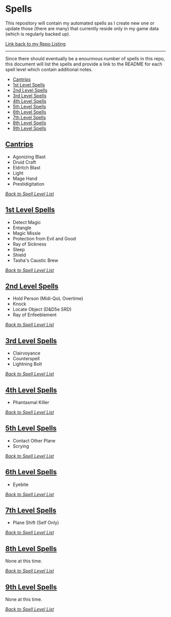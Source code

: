 # Spells
This repository will contain my automated spells as I create new one or update those (there are many) that currently reside only in my game data (which is regularly backed up).

[Link back to my Repo Listing](https://github.com/Jeznar/GitRepo)

---

Since there should eventually be a enourmous number of spells in this repo, this document will list the spells and provide a link to the README for each spell level which contain additional notes.

* [Cantrips](#cantrips)
* [1st Level Spells](#1st-level-spells)
* [2nd Level Spells](#2nd-level-spells)
* [3rd Level Spells](#3rd-level-spells)
* [4th Level Spells](#4th-level-spells)
* [5th Level Spells](#5th-level-spells)
* [6th Level Spells](#6th-level-spells)
* [7th Level Spells](#7th-level-spells)
* [8th Level Spells](#8th-level-spells)
* [9th Level Spells](#9th-level-spells)

## [Cantrips](Cantrips/README_0.md)

* Agonizing Blast
* Druid Craft
* Eldritch Blast
* Light
* Mage Hand
* Prestidigitation

[*Back to Spell Level List*](#spells)

## [1st Level Spells](1st_Level/README_1.md)

* Detect Magic
* Entangle
* Magic Missle
* Protection from Evil and Good
* Ray of Sickness
* Sleep
* Shield
* Tasha's Caustic Brew

[*Back to Spell Level List*](#spells)

## [2nd Level Spells](2nd_Level/README_2.md)

* Hold Person (Midi-QoL Overtime)
* Knock
* Locate Object (D&D5e SRD)
* Ray of Enfeeblement

[*Back to Spell Level List*](#spells)

## [3rd Level Spells](3rd_Level/README_3.md)

* Clairvoyance
* Counterspell
* Lightning Bolt

[*Back to Spell Level List*](#spells)

## [4th Level Spells](4th_Level/README_4.md)

* Phantasmal Killer

[*Back to Spell Level List*](#spells)

## [5th Level Spells](5th_Level/README_5.md)

* Contact Other Plane
* Scrying

[*Back to Spell Level List*](#spells)

## [6th Level Spells](6th_Level/README_6.md)

* Eyebite

[*Back to Spell Level List*](#spells)

## [7th Level Spells](7th_Level/README_7.md)

* Plane Shift (Self Only)

[*Back to Spell Level List*](#spells)

## [8th Level Spells](8th_Level/README_8.md)

None at this time.

[*Back to Spell Level List*](#spells)

## [9th Level Spells](9th_Level/README_9.md)

None at this time.

[*Back to Spell Level List*](#spells)
